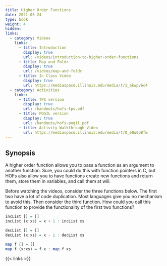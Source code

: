 ```yaml
---
title: Higher Order Functions
date: 2021-05-24
type: book
weight: 4
hidden:
links:
  - category: Videos
    links:
      - title: Introduction
        display: true
        url: /videos/introduction-to-higher-order-functions
      - title: Map and Foldr
        display: true
        url: /videos/map-and-foldr
      - title: In Class Video
        display: true
        url: https://mediaspace.illinois.edu/media/t/1_akwpv6c4
  - category: Activities
    links:
      - title: TPS version
        display: true
        url: /handouts/hofs-tps.pdf
      - title: POGIL version
        display: true
        url: /handouts/hofs-pogil.pdf
      - title: Activity Walkthrough Video
        url: https://mediaspace.illinois.edu/media/t/0_e0u0p8fm
---
```


## Synopsis

A higher order function allows you to pass a function as an
argument to another function.  Sure, you could do this with
function pointers in C, but HOFs also allow you to have functions
create new functions and return them, store them in variables, and
call them at will.

Before watching the videos, consider the three functions below.
The first two have a lot of code duplication.  Most languages give
you no mechanism to avoid this.  Then consider the third function.
How could you call this function to provide the functionality of the
first two functions?

```haskell
incList [] = []
incList (x:xs) = x + 1 : incList xs

decList [] = []
decList (x:xs) = x - 1 : decList xs

map f [] = []
map f (x:xs) = f x : map f xs
```

{{< links >}}
